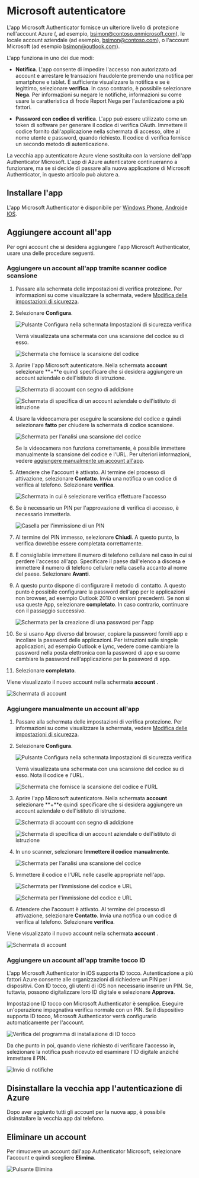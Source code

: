 <properties
    pageTitle="App Authenticator Microsoft per telefoni cellulari | Microsoft Azure"
    description="Informazioni su come eseguire l'aggiornamento alla versione più recente di Azure autenticatore."
    services="multi-factor-authentication"
    documentationCenter=""
    authors="kgremban"
    manager="femila"
    editor="curtland"/>

<tags
    ms.service="multi-factor-authentication"
    ms.workload="identity"
    ms.tgt_pltfrm="na"
    ms.devlang="na"
    ms.topic="article"
    ms.date="08/22/2016"
    ms.author="kgremban"/>

# <a name="microsoft-authenticator"></a>Microsoft autenticatore

L'app Microsoft Authenticator fornisce un ulteriore livello di protezione nell'account Azure (, ad esempio, bsimon@contoso.onmicrosoft.com), le locale account aziendale (ad esempio, bsimon@contoso.com), o l'account Microsoft (ad esempio bsimon@outlook.com).

L'app funziona in uno dei due modi:

- **Notifica**. L'app consente di impedire l'accesso non autorizzato ad account e arrestare le transazioni fraudolente premendo una notifica per smartphone e tablet. È sufficiente visualizzare la notifica e se è legittimo, selezionare **verifica**. In caso contrario, è possibile selezionare **Nega**. Per informazioni su negare le notifiche, informazioni su come usare la caratteristica di frode Report Nega per l'autenticazione a più fattori.

- **Password con codice di verifica**. L'app può essere utilizzato come un token di software per generare il codice di verifica OAuth. Immettere il codice fornito dall'applicazione nella schermata di accesso, oltre al nome utente e password, quando richiesto. Il codice di verifica fornisce un secondo metodo di autenticazione.

La vecchia app autenticatore Azure viene sostituita con la versione dell'app Authenticator Microsoft.  L'app di Azure autenticatore continueranno a funzionare, ma se si decide di passare alla nuova applicazione di Microsoft Authenticator, in questo articolo può aiutare a.  

## <a name="install-the-app"></a>Installare l'app

L'app Microsoft Authenticator è disponibile per [Windows Phone](http://go.microsoft.com/fwlink/?Linkid=825071), [Android](http://go.microsoft.com/fwlink/?Linkid=825072)e [IOS](http://go.microsoft.com/fwlink/?Linkid=825073).

## <a name="add-accounts-to-the-app"></a>Aggiungere account all'app

Per ogni account che si desidera aggiungere l'app Microsoft Authenticator, usare una delle procedure seguenti.

### <a name="add-an-account-to-the-app-by-using-the-qr-code-scanner"></a>Aggiungere un account all'app tramite scanner codice scansione

1. Passare alla schermata delle impostazioni di verifica protezione.  Per informazioni su come visualizzare la schermata, vedere [Modifica delle impostazioni di sicurezza](multi-factor-authentication-end-user-manage-settings.md).

2. Selezionare **Configura**.

    ![Pulsante Configura nella schermata Impostazioni di sicurezza verifica](./media/multi-factor-authentication-azure-authenticator/azureauthe.png)

    Verrà visualizzata una schermata con una scansione del codice su di esso.

    ![Schermata che fornisce la scansione del codice](./media/multi-factor-authentication-azure-authenticator/barcode2.png)

3. Aprire l'app Microsoft autenticatore. Nella schermata **account** selezionare **+**e quindi specificare che si desidera aggiungere un account aziendale o dell'istituto di istruzione.

    ![Schermata di account con segno di addizione](./media/multi-factor-authentication-azure-authenticator/addaccount3.png)

    ![Schermata di specifica di un account aziendale o dell'istituto di istruzione](./media/multi-factor-authentication-end-user-first-time-mobile-app/scan.png)

4. Usare la videocamera per eseguire la scansione del codice e quindi selezionare **fatto** per chiudere la schermata di codice scansione.

    ![Schermata per l'analisi una scansione del codice](./media/multi-factor-authentication-end-user-first-time-mobile-app/scan2.png)

    Se la videocamera non funziona correttamente, è possibile immettere manualmente la scansione del codice e l'URL. Per ulteriori informazioni, vedere [aggiungere manualmente un account all'app](#add-an-account-to-the-app-manually).

5. Attendere che l'account è attivato. Al termine del processo di attivazione, selezionare **Contatto**.  Invia una notifica o un codice di verifica al telefono.  Selezionare **verifica**.

    ![Schermata in cui è selezionare verifica effettuare l'accesso](./media/multi-factor-authentication-end-user-first-time-mobile-app/verify.png)

6. Se è necessario un PIN per l'approvazione di verifica di accesso, è necessario immetterla.

    ![Casella per l'immissione di un PIN](./media/multi-factor-authentication-end-user-first-time-mobile-app/scan3.png)

7. Al termine del PIN immesso, selezionare **Chiudi**. A questo punto, la verifica dovrebbe essere completata correttamente.
8. È consigliabile immettere il numero di telefono cellulare nel caso in cui si perdere l'accesso all'app. Specificare il paese dall'elenco a discesa e immettere il numero di telefono cellulare nella casella accanto al nome del paese. Selezionare **Avanti**.
9. A questo punto dispone di configurare il metodo di contatto. A questo punto è possibile configurare la password dell'app per le applicazioni non browser, ad esempio Outlook 2010 o versioni precedenti. Se non si usa queste App, selezionare **completato**. In caso contrario, continuare con il passaggio successivo.

    ![Schermata per la creazione di una password per l'app](./media/multi-factor-authentication-end-user-first-time-mobile-app/step4.png)

10. Se si usano App diverso dal browser, copiare la password forniti app e incollare la password delle applicazioni. Per istruzioni sulle singole applicazioni, ad esempio Outlook e Lync, vedere come cambiare la password nella posta elettronica con la password di app e su come cambiare la password nell'applicazione per la password di app.
11. Selezionare **completato**.

Viene visualizzato il nuovo account nella schermata **account** .

![Schermata di account](./media/multi-factor-authentication-azure-authenticator/accounts.png)

### <a name="add-an-account-to-the-app-manually"></a>Aggiungere manualmente un account all'app

1. Passare alla schermata delle impostazioni di verifica protezione.  Per informazioni su come visualizzare la schermata, vedere [Modifica delle impostazioni di sicurezza](multi-factor-authentication-end-user-manage-settings.md).

2. Selezionare **Configura**.

    ![Pulsante Configura nella schermata Impostazioni di sicurezza verifica](./media/multi-factor-authentication-azure-authenticator/azureauthe.png)

    Verrà visualizzata una schermata con una scansione del codice su di esso.  Nota il codice e l'URL.

    ![Schermata che fornisce la scansione del codice e l'URL](./media/multi-factor-authentication-azure-authenticator/barcode2.png)

3. Aprire l'app Microsoft autenticatore. Nella schermata **account** selezionare **+**e quindi specificare che si desidera aggiungere un account aziendale o dell'istituto di istruzione.

    ![Schermata di account con segno di addizione](./media/multi-factor-authentication-azure-authenticator/addaccount3.png)

    ![Schermata di specifica di un account aziendale o dell'istituto di istruzione](./media/multi-factor-authentication-end-user-first-time-mobile-app/scan.png)

4. In uno scanner, selezionare **Immettere il codice manualmente**.

    ![Schermata per l'analisi una scansione del codice](./media/multi-factor-authentication-end-user-first-time-mobile-app/scan2.png)

5. Immettere il codice e l'URL nelle caselle appropriate nell'app.

    ![Schermata per l'immissione del codice e URL](./media/multi-factor-authentication-azure-authenticator/manual.png)

    ![Schermata per l'immissione del codice e URL](./media/multi-factor-authentication-end-user-first-time-mobile-app/addaccount2.png)

6. Attendere che l'account è attivato. Al termine del processo di attivazione, selezionare **Contatto**. Invia una notifica o un codice di verifica al telefono. Selezionare **verifica**.

Viene visualizzato il nuovo account nella schermata **account** .

![Schermata di account](./media/multi-factor-authentication-azure-authenticator/accounts.png)

### <a name="add-an-account-to-the-app-by-using-touch-id"></a>Aggiungere un account all'app tramite tocco ID

L'app Microsoft Authenticator in iOS supporta ID tocco.  Autenticazione a più fattori Azure consente alle organizzazioni di richiedere un PIN per i dispositivi. Con ID tocco, gli utenti di iOS non necessario inserire un PIN. Se, tuttavia, possono digitalizzare loro ID digitale e selezionare **Approva**.

Impostazione ID tocco con Microsoft Authenticator è semplice. Eseguire un'operazione impegnativa verifica normale con un PIN. Se il dispositivo supporta ID tocco, Microsoft Authenticator verrà configurarlo automaticamente per l'account.

![Verifica del programma di installazione di ID tocco](./media/multi-factor-authentication-azure-authenticator/touchid1.png)

Da che punto in poi, quando viene richiesto di verificare l'accesso in, selezionare la notifica push ricevuto ed esaminare l'ID digitale anziché immettere il PIN.

![Invio di notifiche](./media/multi-factor-authentication-azure-authenticator/touchid2.png)

## <a name="uninstall-the-old-azure-authentication-app"></a>Disinstallare la vecchia app l'autenticazione di Azure

Dopo aver aggiunto tutti gli account per la nuova app, è possibile disinstallare la vecchia app dal telefono.

## <a name="delete-an-account"></a>Eliminare un account

Per rimuovere un account dall'app Authenticator Microsoft, selezionare l'account e quindi scegliere **Elimina**.

![Pulsante Elimina](./media/multi-factor-authentication-azure-authenticator/remove.png)
